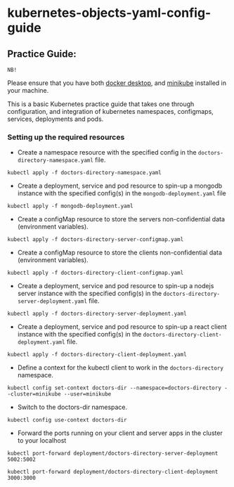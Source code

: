 # kubernetes-objects-yaml-config-guide

## Practice Guide:

`NB!`

Please ensure that you have both [docker desktop](https://www.docker.com/products/docker-desktop/), and [minikube](https://minikube.sigs.k8s.io/docs/start/) installed in your machine.

This is a basic Kubernetes practice guide that takes one through configuration, and integration of kubernetes namespaces, configmaps, services, deployments and pods.

### Setting up the required resources

* Create a namespace resource with the specified config in the `doctors-directory-namespace.yaml` file.

```
kubectl apply -f doctors-directory-namespace.yaml
```

* Create a deployment, service and pod resource to spin-up a mongodb instance with the specified config(s) in the `mongodb-deployment.yaml` file

```
kubectl apply -f mongodb-deployment.yaml
```

* Create a configMap resource to store the servers non-confidential data (environment variables). 

```
kubectl apply -f doctors-directory-server-configmap.yaml
```

* Create a configMap resource to store the clients non-confidential data (environment variables). 

```
kubectl apply -f doctors-directory-client-configmap.yaml
```

* Create a deployment, service and pod resource to spin-up a nodejs server instance with the specified config(s) in the `doctors-directory-server-deployment.yaml` file.

```
kubectl apply -f doctors-directory-server-deployment.yaml
```

* Create a deployment, service and pod resource to spin-up a react client instance with the specified config(s) in the `doctors-directory-client-deployment.yaml` file.

```
kubectl apply -f doctors-directory-client-deployment.yaml
```

* Define a context for the kubectl client to work in the `doctors-directory` namespace.

```
kubectl config set-context doctors-dir --namespace=doctors-directory --cluster=minikube --user=minikube
```

* Switch to the doctors-dir namespace.

```
kubectl config use-context doctors-dir
```

* Forward the ports running on your client and server apps in the cluster to your localhost

```
kubectl port-forward deployment/doctors-directory-server-deployment 5002:5002
```

```
kubectl port-forward deployment/doctors-directory-client-deployment 3000:3000
```


